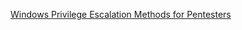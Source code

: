 [Windows Privilege Escalation Methods for Pentesters](https://pentest.blog/windows-privilege-escalation-methods-for-pentesters/)
